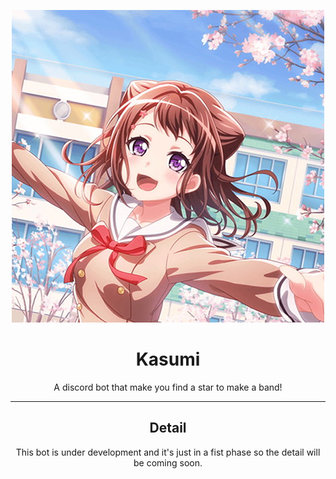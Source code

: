 <div align="center"> 

![kasumi](kasumiicon.png )

# Kasumi

A discord bot that make you find a star to make a band!

<hr>

## Detail

This bot is under development and it's just in a fist phase so the detail will be coming soon.
